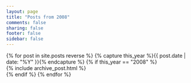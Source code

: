 ```yaml
---
layout: page
title: "Posts from 2008"
comments: false
sharing: false
footer: false
sidebar: false
---
```


<div id="blog-archives">
{% for post in site.posts reverse %}
{% capture this_year %}{{ post.date | date: "%Y" }}{% endcapture %}
{% if this_year == "2008" %}
<div class="post">
  {% include archive_post.html %}
</div>
{% endif %}
{% endfor %}
</div>